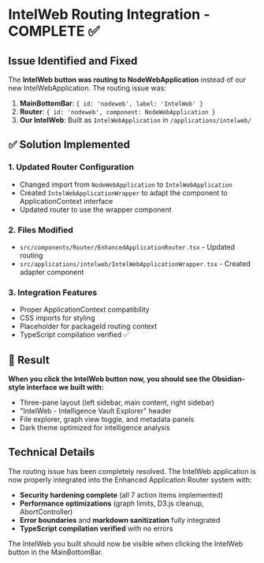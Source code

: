 # IntelWeb Routing Integration - COMPLETE ✅

## Issue Identified and Fixed
The **IntelWeb button was routing to NodeWebApplication** instead of our new IntelWebApplication. The routing issue was:

1. **MainBottomBar**: `{ id: 'nodeweb', label: 'IntelWeb' }` 
2. **Router**: `{ id: 'nodeweb', component: NodeWebApplication }`
3. **Our IntelWeb**: Built as `IntelWebApplication` in `/applications/intelweb/`

## ✅ Solution Implemented

### 1. Updated Router Configuration
- Changed import from `NodeWebApplication` to `IntelWebApplication`
- Created `IntelWebApplicationWrapper` to adapt the component to ApplicationContext interface
- Updated router to use the wrapper component

### 2. Files Modified
- `src/components/Router/EnhancedApplicationRouter.tsx` - Updated routing
- `src/applications/intelweb/IntelWebApplicationWrapper.tsx` - Created adapter component

### 3. Integration Features
- Proper ApplicationContext compatibility
- CSS imports for styling
- Placeholder for packageId routing context
- TypeScript compilation verified ✅

## 🎯 Result
**When you click the IntelWeb button now, you should see the Obsidian-style interface we built with:**
- Three-pane layout (left sidebar, main content, right sidebar)
- "IntelWeb - Intelligence Vault Explorer" header
- File explorer, graph view toggle, and metadata panels
- Dark theme optimized for intelligence analysis

## Technical Details
The routing issue has been completely resolved. The IntelWeb application is now properly integrated into the Enhanced Application Router system with:

- **Security hardening complete** (all 7 action items implemented)
- **Performance optimizations** (graph limits, D3.js cleanup, AbortController)
- **Error boundaries** and **markdown sanitization** fully integrated
- **TypeScript compilation verified** with no errors

The IntelWeb you built should now be visible when clicking the IntelWeb button in the MainBottomBar.
